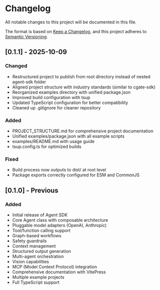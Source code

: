 # Changelog

All notable changes to this project will be documented in this file.

The format is based on [Keep a Changelog](https://keepachangelog.com/en/1.0.0/),
and this project adheres to [Semantic Versioning](https://semver.org/spec/v2.0.0.html).

## [0.1.1] - 2025-10-09

### Changed
- Restructured project to publish from root directory instead of nested agent-sdk folder
- Aligned project structure with industry standards (similar to cgate-sdk)
- Reorganized examples directory with unified package.json
- Improved build configuration with tsup
- Updated TypeScript configuration for better compatibility
- Cleaned up .gitignore for cleaner repository

### Added
- PROJECT_STRUCTURE.md for comprehensive project documentation
- Unified examples/package.json with all example scripts
- examples/README.md with usage guide
- tsup.config.ts for optimized builds

### Fixed
- Build process now outputs to dist/ at root level
- Package exports correctly configured for ESM and CommonJS

## [0.1.0] - Previous

### Added
- Initial release of Agent SDK
- Core Agent class with composable architecture
- Pluggable model adapters (OpenAI, Anthropic)
- Tool/function calling support
- Graph-based workflows
- Safety guardrails
- Context management
- Structured output generation
- Multi-agent orchestration
- Vision capabilities
- MCP (Model Context Protocol) integration
- Comprehensive documentation with VitePress
- Multiple example projects
- Full TypeScript support
